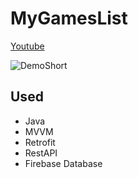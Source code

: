 # MyGamesList

[Youtube](https://www.youtube.com/u_5yq16xLSA)

![DemoShort](https://github.com/dorontayar/MyGamesList/assets/113708110/c94e1733-792f-43b5-94ed-76870e341d99)




## Used

* Java
* MVVM
* Retrofit
* RestAPI
* Firebase Database
